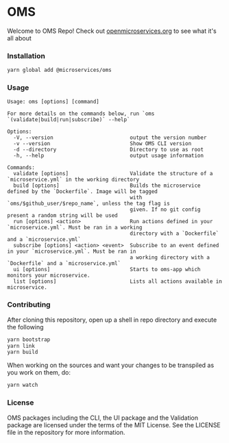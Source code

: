 # OMS

Welcome to OMS Repo! Check out [openmicroservices.org][website] to see what it's all about

### Installation

``` sh
yarn global add @microservices/oms
```

### Usage

```
Usage: oms [options] [command]

For more details on the commands below, run `oms `(validate|build|run|subscribe)` --help`

Options:
  -V, --version                         output the version number
  -v --version                          Show OMS CLI version
  -d --directory                        Directory to use as root
  -h, --help                            output usage information

Commands:
  validate [options]                    Validate the structure of a `microservice.yml` in the working directory
  build [options]                       Builds the microservice defined by the `Dockerfile`. Image will be tagged
                                        with `oms/$github_user/$repo_name`, unless the tag flag is
                                        given. If no git config present a random string will be used
  run [options] <action>                Run actions defined in your `microservice.yml`. Must be ran in a working
                                        directory with a `Dockerfile` and a `microservice.yml`
  subscribe [options] <action> <event>  Subscribe to an event defined in your `microservice.yml`. Must be ran in
                                        a working directory with a `Dockerfile` and a `microservice.yml`
  ui [options]                          Starts to oms-app which monitors your microservice.
  list [options]                        Lists all actions available in microservice.
```

### Contributing

After cloning this repository, open up a shell in repo directory and execute the following

``` sh
yarn bootstrap
yarn link
yarn build
```

When working on the sources and want your changes to be transpiled as you work on them, do:

``` sh
yarn watch
```

### License

OMS packages including the CLI, the UI package and the Validation package are licensed under the terms of the MIT License.
See the LICENSE file in the repository for more information.

[website]:https://openmicroservices.org/
